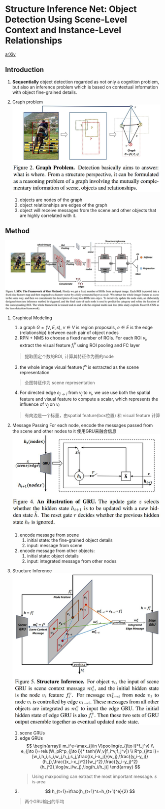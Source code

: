 # Structure Inference Net: Object Detection Using Scene-Level Context and Instance-Level Relationships
[arXiv](https://arxiv.org/abs/1807.00119)

## Introduction
1. **Sequentially** object detection
regarded as not only a cognition problem, but also an inference problem which is based on contextual information with object fine-grained details. 

2. Graph problem
![graph](/assets/graph.jpg)
     1. objects are nodes of the graph 
     2. object relationships are edges of the graph
     3. object will receive messages from the scene and other objects that are highly correlated with it.

## Method
![SIN](/assets/SIN.jpg)
1. Graphical Modeling
    1. a graph $G=(V,E,s)$, $v\in V$ is region proposals, $e\in E$ is the edge (relationship) between each pair of object nodes
    2. RPN + NMS to choose a fixed number of ROIs. For each ROI $v_i$, extract the visual feature $f^v_i$ using ROI pooling and FC layer
    > 提取固定个数的ROI, 计算其特征作为图的node
    3. the whole image visual feature $f^s$ is extracted as the scene representation 
    > 全图特征作为 scene representation
    4. For directed edge $e_{j\to i}$ from $v_j$ to $v_i$, we use use both the spatial feature and visual feature to compute a scalar, which represents the influence of $v_j$ on $v_i$
    > 有向边是一个标量，由spatial feature(box位置) 和 visual feature 计算
2. Message Passing
For each node, encode the messages passed from the scene and other nodes to it
使用GRU来融合信息
![gru](/assets/gru.jpg)
    
    1. encode message from scene
        1. initial state: the fine-grained object details 
        2. input: message from scene
    2. encode message from other objects:
        1. initial state: object details
        2. input:  integrated message from other nodes 
3. Structure Inference
![SI](/assets/SI.jpg)
    1. scene GRUs
    2. edge GRUs
        $$
        \begin{array}l
        m_i^e=\max_{j\in V}pooling(e_{j\to i}*f_j^v) \\
        e_{j\to i}=relu(W_pR^p_{j\to i})* tanh(W_v[f_i^v,f_j^v]) \\
        R^p_{j\to i}=[w_i,h_i,s_i,w_j,h_j,s_j,\frac{(x_i-x_j)}{w_j},\frac{(y_i-y_j)}{h_j},\frac{(x_i-x_j)^2}{w_j^2},\frac{(y_i-y_j)^2}{h_j^2},\log(w_i/w_j),\log(h_i/h_j)]
        \end{array}
        $$
        > Using maxpooling can extract the most important message. $s$ is area
    3. $$ h_{t+1}=\frac{h_{t+1}^s+h_{t+1}^e}{2} $$
    > 两个GRU输出的平均